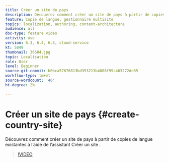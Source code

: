 ```yaml
---
title: Créer un site de pays
description: Découvrez comment créer un site de pays à partir de copies de langue existantes à l’aide de l’assistant Créer un site .
feature: Copie de langue, gestionnaire multisite
topics: localization, authoring, content-architecture
audience: all
doc-type: feature video
activity: use
version: 6.3, 6.4, 6.5, cloud-service
kt: 5849
thumbnail: 36684.jpg
topic: Localisation
role: User
level: Beginner
source-git-commit: b0bca57676813bd353213b4808f99c463272de85
workflow-type: tm+mt
source-wordcount: '46'
ht-degree: 2%

---
```



# Créer un site de pays {#create-country-site}

Découvrez comment créer un site de pays à partir de copies de langue existantes à l’aide de l’assistant Créer un site .

>[!VIDEO](https://video.tv.adobe.com/v/36684?quality=12&learn=on)
